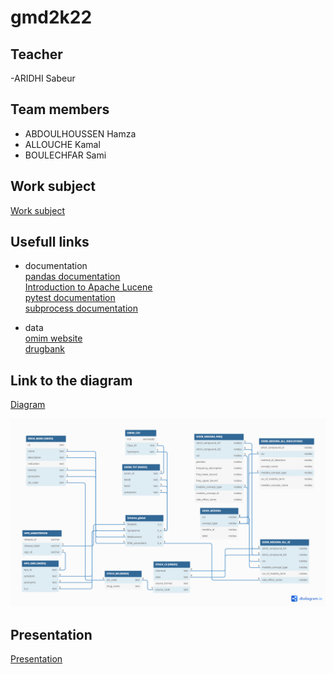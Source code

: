 # gmd2k22

## Teacher
-ARIDHI Sabeur

## Team members
- ABDOULHOUSSEN Hamza
- ALLOUCHE Kamal
- BOULECHFAR Sami

## Work subject
[Work subject](Sujet.pdf)

## Usefull links
- documentation  
[pandas documentation](https://pandas.pydata.org/docs/)  
[Introduction to Apache Lucene](https://www.baeldung.com/lucene)  
[pytest documentation](https://docs.pytest.org/en/7.1.x/)  
[subprocess documentation](https://docs.python.org/3/library/subprocess.html)  

- data  
[omim website](https://www.omim.org/)  
[drugbank](https://go.drugbank.com/releases/latest)  

## Link to the diagram
[Diagram](https://dbdiagram.io/d/62470edfd043196e39dbc1bd)


![Alt Text](./documentation/dbdiagram/images/Diagram_04_28.png)

## Presentation
[Presentation](Presentation_projet_GMD.pdf)


